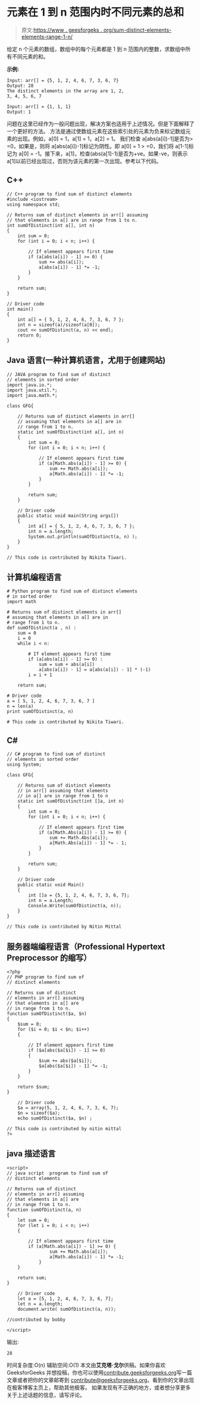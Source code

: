 # 元素在 1 到 n 范围内时不同元素的总和

> 原文:[https://www . geesforgeks . org/sum-distinct-elements-elements-range-1-n/](https://www.geeksforgeeks.org/sum-distinct-elements-elements-range-1-n/)

给定 n 个元素的数组，数组中的每个元素都是 1 到 n 范围内的整数，求数组中所有不同元素的和。

**示例:**

```
Input: arr[] = {5, 1, 2, 4, 6, 7, 3, 6, 7}
Output: 28
The distinct elements in the array are 1, 2, 
3, 4, 5, 6, 7

Input: arr[] = {1, 1, 1}
Output: 1
```

问题在这里已经作为一般问题出现，解决方案也适用于上述情况。但是下面解释了一个更好的方法。
方法是通过使数组元素在这些索引处的元素为负来标记数组元素的出现。例如，a[0] = 1，a[1] = 1，a[2] = 1。
我们检查 a[abs(a[i])-1]是否为> =0，如果是，则将 a[abs(a[i])-1]标记为阴性。即 a[0] = 1 > =0，我们将 a[1-1]标记为 a[0] = -1。接下来，a[1]，检查(abs(a[1]-1)是否为+ve。如果-ve，则表示 a[1]以前已经出现过，否则为该元素的第一次出现。参考以下代码。

## C++

```
// C++ program to find sum of distinct elements
#include <iostream>
using namespace std;

// Returns sum of distinct elements in arr[] assuming
// that elements in a[] are in range from 1 to n.
int sumOfDistinct(int a[], int n)
{
    int sum = 0;
    for (int i = 0; i < n; i++) {

        // If element appears first time
        if (a[abs(a[i]) - 1] >= 0) {
            sum += abs(a[i]);
            a[abs(a[i]) - 1] *= -1;
        }
    }

    return sum;
}

// Driver code
int main()
{
    int a[] = { 5, 1, 2, 4, 6, 7, 3, 6, 7 };
    int n = sizeof(a)/sizeof(a[0]);
    cout << sumOfDistinct(a, n) << endl;
    return 0;
}
```

## Java 语言(一种计算机语言，尤用于创建网站)

```
// JAVA program to find sum of distinct
// elements in sorted order
import java.io.*;
import java.util.*;
import java.math.*;

class GFG{

    // Returns sum of distinct elements in arr[]
    // assuming that elements in a[] are in
    // range from 1 to n.
    static int sumOfDistinct(int a[], int n)
    {
        int sum = 0;
        for (int i = 0; i < n; i++) {

            // If element appears first time
            if (a[Math.abs(a[i]) - 1] >= 0) {
                sum += Math.abs(a[i]);
                a[Math.abs(a[i]) - 1] *= -1;
            }
        }

        return sum;
    }

    // Driver code
    public static void main(String args[])
    {
        int a[] = { 5, 1, 2, 4, 6, 7, 3, 6, 7 };
        int n = a.length;
        System.out.println(sumOfDistinct(a, n) );
    }
}

// This code is contributed by Nikita Tiwari.
```

## 计算机编程语言

```
# Python program to find sum of distinct elements
# in sorted order
import math

# Returns sum of distinct elements in arr[]
# assuming that elements in a[] are in
# range from 1 to n.
def sumOfDistinct(a , n) :
    sum = 0
    i = 0
    while i < n:

        # If element appears first time
        if (a[abs(a[i]) - 1] >= 0) :
            sum = sum + abs(a[i])
            a[abs(a[i]) - 1] = a[abs(a[i]) - 1] * (-1)
        i = i + 1

    return sum;

# Driver code
a = [ 5, 1, 2, 4, 6, 7, 3, 6, 7 ]
n = len(a)
print sumOfDistinct(a, n)

# This code is contributed by Nikita Tiwari.
```

## C#

```
// C# program to find sum of distinct
// elements in sorted order
using System;

class GFG{

    // Returns sum of distinct elements
    // in arr[] assuming that elements
    // in a[] are in range from 1 to n
    static int sumOfDistinct(int []a, int n)
    {
        int sum = 0;
        for (int i = 0; i < n; i++) {

            // If element appears first time
            if (a[Math.Abs(a[i]) - 1] >= 0) {
                sum += Math.Abs(a[i]);
                a[Math.Abs(a[i]) - 1] *= - 1;
            }
        }

        return sum;
    }

    // Driver code
    public static void Main()
    {
        int []a = {5, 1, 2, 4, 6, 7, 3, 6, 7};
        int n = a.Length;
        Console.Write(sumOfDistinct(a, n));
    }
}

// This code is contributed by Nitin Mittal
```

## 服务器端编程语言（Professional Hypertext Preprocessor 的缩写）

```
<?php
// PHP program to find sum of
// distinct elements

// Returns sum of distinct
// elements in arr[] assuming
// that elements in a[] are
// in range from 1 to n.
function sumOfDistinct($a, $n)
{
    $sum = 0;
    for ($i = 0; $i < $n; $i++)
    {

        // If element appears first time
        if ($a[abs($a[$i]) - 1] >= 0)
        {
            $sum += abs($a[$i]);
            $a[abs($a[$i]) - 1] *= -1;
        }
    }

    return $sum;
}

    // Driver code
    $a = array(5, 1, 2, 4, 6, 7, 3, 6, 7);
    $n = sizeof($a);
    echo sumOfDistinct($a, $n) ;

// This code is contributed by nitin mittal
?>
```

## java 描述语言

```
<script>
// java script  program to find sum of
// distinct elements

// Returns sum of distinct
// elements in arr[] assuming
// that elements in a[] are
// in range from 1 to n.
function sumOfDistinct(a, n)
{
    let sum = 0;
    for (let i = 0; i < n; i++)
    {

        // If element appears first time
        if (a[Math.abs(a[i]) - 1] >= 0) {
                sum += Math.abs(a[i]);
                a[Math.abs(a[i]) - 1] *= -1;
            }
    }

    return sum;
}

    // Driver code
    let a = [5, 1, 2, 4, 6, 7, 3, 6, 7];
    let n = a.length;
    document.write( sumOfDistinct(a, n));

//contributed by bobby

</script>
```

输出:

```
28
```

时间复杂度:O(n)
辅助空间:O(1)
本文由**艾克塔·戈尔**供稿。如果你喜欢 GeeksforGeeks 并想投稿，你也可以使用[contribute.geeksforgeeks.org](http://www.contribute.geeksforgeeks.org)写一篇文章或者把你的文章邮寄到 contribute@geeksforgeeks.org。看到你的文章出现在极客博客主页上，帮助其他极客。
如果发现有不正确的地方，或者想分享更多关于上述话题的信息，请写评论。